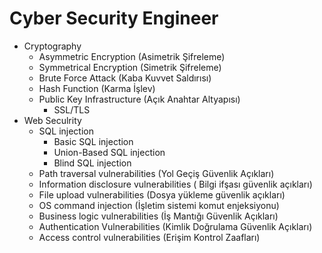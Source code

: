 # Cyber Security Engineer

- Cryptography
   - Asymmetric Encryption (Asimetrik Şifreleme)
   - Symmetrical Encryption (Simetrik Şifreleme)
   - Brute Force Attack (Kaba Kuvvet Saldırısı)
   - Hash Function (Karma İşlev)
   - Public Key Infrastructure (Açık Anahtar Altyapısı)
      - SSL/TLS 
- Web Seculrity
   - SQL injection
       - Basic SQL injection
       - Union-Based SQL injection
       - Blind SQL injection
   - Path traversal vulnerabilities (Yol Geçiş Güvenlik Açıkları)
   - Information disclosure vulnerabilities ( Bilgi ifşası güvenlik açıkları)
   - File upload vulnerabilities (Dosya yükleme güvenlik açıkları)
   - OS command injection (İşletim sistemi komut enjeksiyonu)
   - Business logic vulnerabilities (İş Mantığı Güvenlik Açıkları)
   - Authentication Vulnerabilities (Kimlik Doğrulama Güvenlik Açıkları)
   - Access control vulnerabilities (Erişim Kontrol Zaafları)